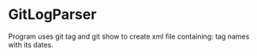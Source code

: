 # GitLogParser
Program uses git tag and git show to create xml file containing: tag names with its dates.
